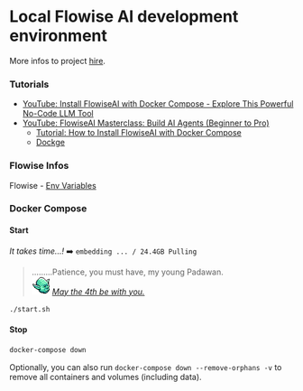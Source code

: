 # Local Flowise AI development environment

More infos to project [hire](docs/project.md).

### Tutorials

- [YouTube: Install FlowiseAI with Docker Compose - Explore This Powerful No-Code LLM Tool](https://www.youtube.com/watch?v=ZJvl1_DVy_g)
- [YouTube: FlowiseAI Masterclass: Build AI Agents (Beginner to Pro)](https://www.youtube.com/watch?v=9TaRksXuLWY)
  - [Tutorial: How to Install FlowiseAI with Docker Compose](https://www.bitdoze.com/flowiseai-install/)
  - [Dockge](https://dockge.kuma.pet/)

### Flowise Infos

Flowise - [Env Variables](https://github.com/FlowiseAI/Flowise/blob/main/CONTRIBUTING.md#-env-variables⁠)

### Docker Compose

#### Start

*It takes time...!* ➡️ `embedding ... / 24.4GB Pulling`

> .........Patience, you must have, my young Padawan.  
> ![yoda](docs/img/yoda.png)
> *[May the 4th be with you.](https://www.google.com/search?q=May+the+4th+be+with+you.&sca_esv=335550648f386498&source=hp&ei=3b0naM6tMqGbi-gPzP3d6Ag&iflsig=ACkRmUkAAAAAaCfL7bNX2amEMXheqN4a1Eb_8IZxZ0I-&ved=0ahUKEwiOkIjHhqmNAxWhzQIHHcx-F40Q4dUDCBk&uact=5&oq=May+the+4th+be+with+you.&gs_lp=Egdnd3Mtd2l6IhhNYXkgdGhlIDR0aCBiZSB3aXRoIHlvdS5I6wNQAFgAcAB4AJABAJgBAKABAKoBALgBA8gBAPgBAvgBAZgCAKACAJgDAJIHAKAHALIHALgHAA&sclient=gws-wiz)*

```bash
./start.sh
```

#### Stop

```bash
docker-compose down
```

Optionally, you can also run `docker-compose down --remove-orphans -v` to remove all containers and volumes (including data).
